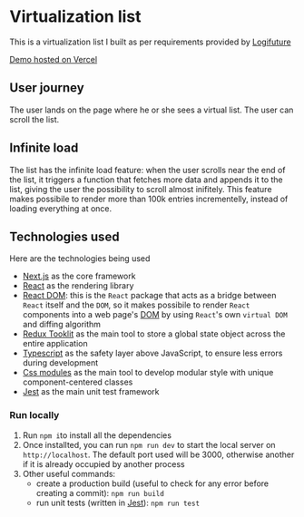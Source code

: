 # Virtualization list

This is a virtualization list I built as per requirements provided by [Logifuture](https://www.logifuture.com//)

[Demo hosted on Vercel](https://react-virtualized-list-one.vercel.app/)

## User journey

The user lands on the page where he or she sees a virtual list.
The user can scroll the list.

## Infinite load

The list has the infinite load feature: when the user scrolls near the end of the list, it triggers a function that fetches more data and appends it to the list, giving the user the possibility to scroll almost inifitely.
This feature makes possibile to render more than 100k entries incrementelly, instead of loading everything at once.

## Technologies used

Here are the technologies being used

- [Next.js](https://nextjs.org/) as the core framework
- [React](https://react.dev/) as the rendering library
- [React DOM](https://github.com/facebook/react/tree/main/packages/react-dom): this is the `React` package that acts as a bridge between `React` itself and the `DOM`, so it makes possibile to render `React` components into a web page's [DOM](https://www.w3.org/TR/WD-DOM/introduction.html) by using `React`'s own `virtual DOM` and diffing algorithm
- [Redux Tooklit](https://redux-toolkit.js.org/) as the main tool to store a global state object across the entire application
- [Typescript](https://www.typescriptlang.org/) as the safety layer above JavaScript, to ensure less errors during development
- [Css modules](https://github.com/css-modules/css-modules) as the main tool to develop modular style with unique component-centered classes
- [Jest](https://jestjs.io/) as the main unit test framework

### Run locally

1. Run `npm i`to install all the dependencies
2. Once installted, you can run `npm run dev` to start the local server on `http://localhost`. The default port used will be 3000, otherwise another if it is already occupied by another process
3. Other useful commands:
   - create a production build (useful to check for any error before creating a commit): `npm run build`
   - run unit tests (written in [Jest](https://jestjs.io/)): `npm run test`
